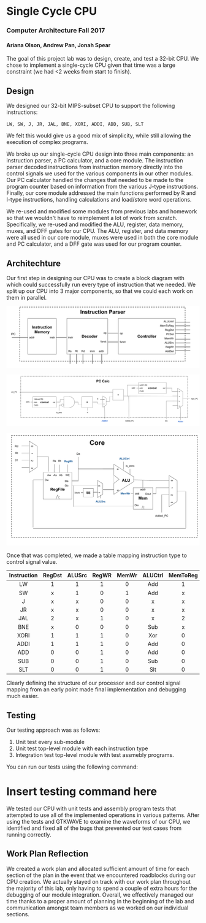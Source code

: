 # Single Cycle CPU

### Computer Architecture Fall 2017
#### Ariana Olson, Andrew Pan, Jonah Spear

The goal of this project lab was to design, create, and test a 32-bit CPU. We chose to implement a single-cycle CPU given that time was a large constraint (we had <2 weeks from start to finish). 

## Design

We designed our 32-bit MIPS-subset CPU to support the following instructions:

	LW, SW, J, JR, JAL, BNE, XORI, ADDI, ADD, SUB, SLT

We felt this would give us a good mix of simplicity, while still allowing the execution of complex programs.

We broke up our single-cycle CPU design into three main components: an instruction parser, a PC calculator, and a core module.  The instruction parser decoded instructions from instruction memory directly into the control signals we used for the various components in our other modules.  Our PC calculator handled the changes that needed to be made to the program counter based on information from the various J-type instructions.  Finally, our core module addressed the main functions performed by R and I-type instructions, handling calculations and load/store word operations.

We re-used and modified some modules from previous labs and homework so that we wouldn't have to reimplement a lot of work from scratch.  Specifically, we re-used and modified the ALU, register, data memory, muxes, and DFF gates for our CPU.  The ALU, register, and data memory were all used in our core module, muxes were used in both the core module and PC calculator, and a DFF gate was used for our program counter.  

## Architechture

Our first step in designing our CPU was to create a block diagram with which could successfully run every type of instruction that we needed. We split up our CPU into 3 major components, so that we could each work on them in parallel.

![Instruction Parser Diagram](https://github.com/arianaolson419/Lab3/blob/master/Static/Instruction%20Parser.png "Instruction Parser Diagram")

![PC Calc Diagram](https://github.com/arianaolson419/Lab3/blob/master/Static/PC%20Calc.png "PC Calc Diagram")

![Core Diagram](https://github.com/arianaolson419/Lab3/blob/master/Static/Core.png "Core Diagram")

Once that was completed, we made a table mapping instruction type to control signal value.

Instruction | RegDst | ALUSrc | RegWR | MemWr | ALUCtrl | MemToReg | PCSel | AddSel |
:----------:|:------:|:------:|:-----:|:-----:|:-------:|:--------:|:-----:|:------:|
LW          | 1      | 1      | 1     | 0     | Add     | 1        | 1     | 0      |
SW          | x      | 1      | 0     | 1     | Add     | x        | 1     | 0      |
J           | x      | x      | 0     | 0     | x       | x        | 0     | 0      |
JR          | x      | x      | 0     | 0     | x       | x        | 2     | 0      |
JAL         | 2      | x      | 1     | 0     | x       | 2        | 0     | 0      |
BNE         | x      | 0      | 0     | 0     | Sub     | x        | 1     | 1      |
XORI        | 1      | 1      | 1     | 0     | Xor     | 0        | 1     | 0      |
ADDI        | 1      | 1      | 1     | 0     | Add     | 0        | 1     | 0      |
ADD         | 0      | 0      | 1     | 0     | Add     | 0        | 1     | 0      |
SUB         | 0      | 0      | 1     | 0     | Sub     | 0        | 1     | 0      |
SLT         | 0      | 0      | 1     | 0     | Slt     | 0        | 1     | 0      |


Clearly defining the structure of our processor and our control signal mapping from an early point made final implementation and debugging much easier.

## Testing

Our testing approach was as follows:
1. Unit test every sub-module
2. Unit test top-level module with each instruction type
3. Integration test top-level module with test assmebly programs. 


You can run our tests using the following command:

# Insert testing command here

We tested our CPU with unit tests and assembly program tests that attempted to use all of the implemented operations in various patterns.  After using the tests and GTKWAVE to examine the waveforms of our CPU, we identified and fixed all of the bugs that prevented our test cases from running correctly.  

## Work Plan Reflection

We created a work plan and allocated sufficient amount of time for each section of the plan in the event that we encountered roadblocks during our CPU creation.  We actually stayed on track with our work plan throughout the majority of this lab, only having to spend a couple of extra hours for the debugging of our module integration.  Overall, we effectively managed our time thanks to a proper amount of planning in the beginning of the lab and communication amongst team members as we worked on our individual sections.
